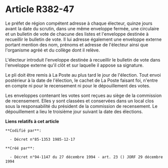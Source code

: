 # Article R382-47

Le préfet de région compétent adresse à chaque électeur, quinze jours avant la date du scrutin, dans une même enveloppe
fermée, une circulaire et un bulletin de vote de chacune des listes et l'enveloppe destinée à recueillir le bulletin de vote.
Il lui adresse également une enveloppe externe portant mention des nom, prénoms et adresse de l'électeur ainsi que
l'organisme agréé et du collège dont il relève.

L'électeur introduit l'enveloppe destinée à recueillir le bulletin de vote dans l'enveloppe externe qu'il clôt et sur
laquelle il appose sa signature.

Le pli doit être remis à La Poste au plus tard le jour de l'élection. Tout envoi postérieur à la date de l'élection, le
cachet de La Poste faisant foi, n'entre en compte ni pour le recensement ni pour le dépouillement des votes.

Les enveloppes contenant les votes sont reçues au siège de la commission de recensement. Elles y sont classées et conservées
dans un local clos sous la responsabilité du président de la commission de recensement. Le dépouillement a lieu le troisième
jour suivant la date des élections.

**Liens relatifs à cet article**

	**Codifié par**:

	  - Décret n°85-1353 1985-12-17

	**Créé par**:

	  - Décret n°94-1147 du 27 décembre 1994 - art. 23 () JORF 29 décembre 1994
